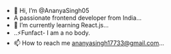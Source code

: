 - 👋 Hi, I’m @AnanyaSingh05
-  A passionate frontend developer from India...
- 🌱 I’m currently learning React.js...
-   ..⚡Funfact- I am a no body.
- 📫 How to reach me ananyasingh17733@gmail.com...

<!---
AnanyaSingh05/AnanyaSingh05 is a ✨ special ✨ repository because its `README.md` (this file) appears on your GitHub profile.
You can click the Preview link to take a look at your changes.
--->
